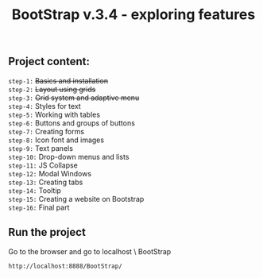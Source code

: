 <p align="center">
    <h1 align="center">
         BootStrap v.3.4 - exploring features
    </h1>
    <br>
</p>

Project content:
-------------------
`step-1:` ~~Basics and installation~~ <br>
`step-2:` ~~Layout using grids~~ <br>
`step-3:` ~~Grid system and adaptive menu~~ <br>
`step-4:` Styles for text <br>
`step-5:` Working with tables <br>
`step-6:` Buttons and groups of buttons <br>
`step-7:` Creating forms <br>
`step-8:` Icon font and images <br>
`step-9:` Text panels <br>
`step-10:` Drop-down menus and lists <br>
`step-11:` JS Collapse <br>
`step-12:` Modal Windows <br>
`step-13:` Creating tabs <br>
`step-14:` Tooltip <br>
`step-15:` Creating a website on Bootstrap <br>
`step-16:` Final part <br>

Run the project
--------------
Go to the browser and go to localhost \ BootStrap

~~~
http://localhost:8888/BootStrap/
~~~
